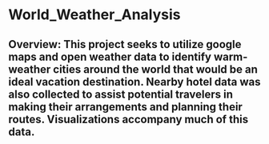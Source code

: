 # World_Weather_Analysis
## Overview: This project seeks to utilize google maps and open weather data to identify warm-weather cities around the world that would be an ideal vacation destination. Nearby hotel data was also collected to assist potential travelers in making their arrangements and planning their routes. Visualizations accompany much of this data. 
